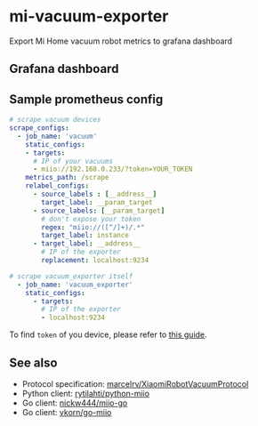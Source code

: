 # mi-vacuum-exporter

Export Mi Home vacuum robot metrics to grafana dashboard

## Grafana dashboard

## Sample prometheus config

```yaml
# scrape vacuum devices
scrape_configs:
  - job_name: 'vacuum'
    static_configs:
    - targets:
      # IP of your vacuums
      - miio://192.168.0.233/?token=YOUR_TOKEN
    metrics_path: /scrape
    relabel_configs:
      - source_labels : [__address__]
        target_label: __param_target
      - source_labels: [__param_target]
        # don't expose your token
        regex: "miio://([^/]+)/.*"
        target_label: instance
      - target_label: __address__
        # IP of the exporter
        replacement: localhost:9234

# scrape vacuum_exporter itself
  - job_name: 'vacuum_exporter'
    static_configs:
      - targets:
        # IP of the exporter
        - localhost:9234
```

To find `token` of you device, please refer to [this guide](https://github.com/jghaanstra/com.xiaomi-miio/blob/master/docs/obtain_token.md).

## See also

- Protocol specification: [marcelrv/XiaomiRobotVacuumProtocol](https://github.com/marcelrv/XiaomiRobotVacuumProtocol)
- Python client: [rytilahti/python-miio](https://github.com/rytilahti/python-miio)
- Go client: [nickw444/miio-go](https://github.com/nickw444/miio-go)
- Go client: [vkorn/go-miio](https://github.com/vkorn/go-miio)

